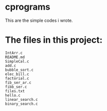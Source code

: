 # cprograms
This are the simple codes i wrote.

# The files in this project: 

    IntArr.c
    README.md
    SimpleCal.c
    add.c
    bubble_sort.c
    elec_bill.c
    factorial.c
    fib_ser_ar.c
    fibb_ser.c
    files.txt
    hello.c
    linear_search.c
    binary_search.c